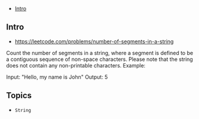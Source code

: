 - [Intro](#intro)

## Intro

- https://leetcode.com/problems/number-of-segments-in-a-string

Count the number of segments in a string, where a segment is defined to be a contiguous sequence of non-space characters.
Please note that the string does not contain any non-printable characters.
Example:

Input: "Hello, my name is John"
Output: 5



## Topics

- `String`


